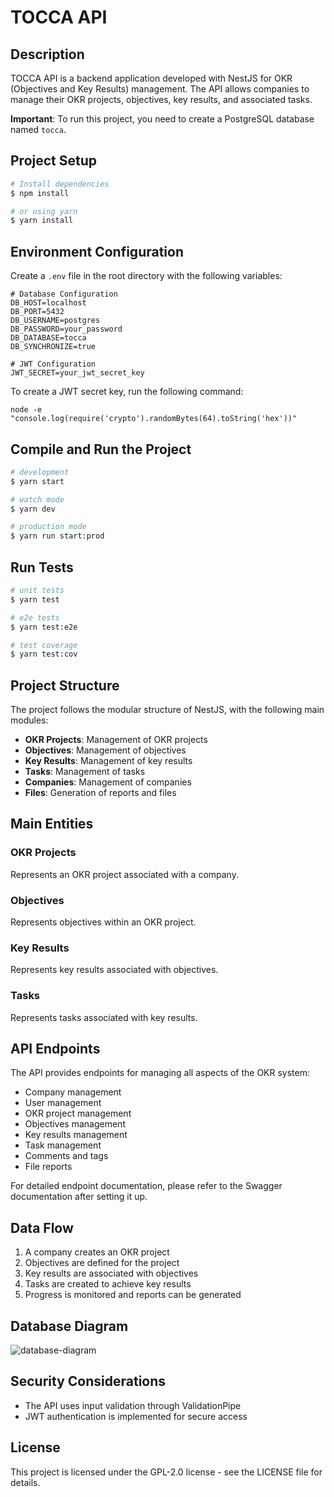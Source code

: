 # TOCCA API

## Description

TOCCA API is a backend application developed with NestJS for OKR (Objectives and Key Results) management. The API allows companies to manage their OKR projects, objectives, key results, and associated tasks.

**Important**: To run this project, you need to create a PostgreSQL database named `tocca`.

## Project Setup

```bash
# Install dependencies
$ npm install

# or using yarn
$ yarn install
```

## Environment Configuration

Create a `.env` file in the root directory with the following variables:

```
# Database Configuration
DB_HOST=localhost
DB_PORT=5432
DB_USERNAME=postgres
DB_PASSWORD=your_password
DB_DATABASE=tocca
DB_SYNCHRONIZE=true

# JWT Configuration
JWT_SECRET=your_jwt_secret_key
```

To create a JWT secret key, run the following command:
```
node -e "console.log(require('crypto').randomBytes(64).toString('hex'))"
```

## Compile and Run the Project

```bash
# development
$ yarn start

# watch mode
$ yarn dev

# production mode
$ yarn run start:prod
```

## Run Tests

```bash
# unit tests
$ yarn test

# e2e tests
$ yarn test:e2e

# test coverage
$ yarn test:cov
```

## Project Structure

The project follows the modular structure of NestJS, with the following main modules:

- **OKR Projects**: Management of OKR projects
- **Objectives**: Management of objectives
- **Key Results**: Management of key results
- **Tasks**: Management of tasks
- **Companies**: Management of companies
- **Files**: Generation of reports and files

## Main Entities

### OKR Projects
Represents an OKR project associated with a company.

### Objectives
Represents objectives within an OKR project.

### Key Results
Represents key results associated with objectives.

### Tasks
Represents tasks associated with key results.

## API Endpoints

The API provides endpoints for managing all aspects of the OKR system:

- Company management
- User management
- OKR project management
- Objectives management
- Key results management
- Task management
- Comments and tags
- File reports

For detailed endpoint documentation, please refer to the Swagger documentation after setting it up.

## Data Flow

1. A company creates an OKR project
2. Objectives are defined for the project
3. Key results are associated with objectives
4. Tasks are created to achieve key results
5. Progress is monitored and reports can be generated

## Database Diagram
![database-diagram](https://github.com/user-attachments/assets/af02a10e-2287-4aad-ac6f-3249b02f4146)


## Security Considerations

- The API uses input validation through ValidationPipe
- JWT authentication is implemented for secure access

## License

This project is licensed under the GPL-2.0 license - see the LICENSE file for details.
